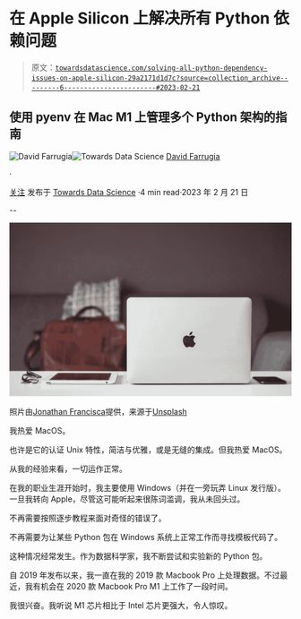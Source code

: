 # 在 Apple Silicon 上解决所有 Python 依赖问题

> 原文：[`towardsdatascience.com/solving-all-python-dependency-issues-on-apple-silicon-29a2171d1d7c?source=collection_archive---------6-----------------------#2023-02-21`](https://towardsdatascience.com/solving-all-python-dependency-issues-on-apple-silicon-29a2171d1d7c?source=collection_archive---------6-----------------------#2023-02-21)

## 使用 pyenv 在 Mac M1 上管理多个 Python 架构的指南

[](https://david-farrugia.medium.com/?source=post_page-----29a2171d1d7c--------------------------------)![David Farrugia](https://david-farrugia.medium.com/?source=post_page-----29a2171d1d7c--------------------------------)[](https://towardsdatascience.com/?source=post_page-----29a2171d1d7c--------------------------------)![Towards Data Science](https://towardsdatascience.com/?source=post_page-----29a2171d1d7c--------------------------------) [David Farrugia](https://david-farrugia.medium.com/?source=post_page-----29a2171d1d7c--------------------------------)

·

[关注](https://medium.com/m/signin?actionUrl=https%3A%2F%2Fmedium.com%2F_%2Fsubscribe%2Fuser%2F3916826092a6&operation=register&redirect=https%3A%2F%2Ftowardsdatascience.com%2Fsolving-all-python-dependency-issues-on-apple-silicon-29a2171d1d7c&user=David+Farrugia&userId=3916826092a6&source=post_page-3916826092a6----29a2171d1d7c---------------------post_header-----------) 发布于 [Towards Data Science](https://towardsdatascience.com/?source=post_page-----29a2171d1d7c--------------------------------) ·4 min read·2023 年 2 月 21 日[](https://medium.com/m/signin?actionUrl=https%3A%2F%2Fmedium.com%2F_%2Fvote%2Ftowards-data-science%2F29a2171d1d7c&operation=register&redirect=https%3A%2F%2Ftowardsdatascience.com%2Fsolving-all-python-dependency-issues-on-apple-silicon-29a2171d1d7c&user=David+Farrugia&userId=3916826092a6&source=-----29a2171d1d7c---------------------clap_footer-----------)

--

[](https://medium.com/m/signin?actionUrl=https%3A%2F%2Fmedium.com%2F_%2Fbookmark%2Fp%2F29a2171d1d7c&operation=register&redirect=https%3A%2F%2Ftowardsdatascience.com%2Fsolving-all-python-dependency-issues-on-apple-silicon-29a2171d1d7c&source=-----29a2171d1d7c---------------------bookmark_footer-----------)![](img/35b90b1468e13b350e7dfa0cc53604f6.png)

照片由[Jonathan Francisca](https://unsplash.com/@jonathan_francisca?utm_source=medium&utm_medium=referral)提供，来源于[Unsplash](https://unsplash.com/?utm_source=medium&utm_medium=referral)

我热爱 MacOS。

也许是它的认证 Unix 特性，简洁与优雅，或是无缝的集成。但我热爱 MacOS。

从我的经验来看，一切运作正常。

在我的职业生涯开始时，我主要使用 Windows（并在一旁玩弄 Linux 发行版）。一旦我转向 Apple，尽管这可能听起来很陈词滥调，我从未回头过。

不再需要按照逐步教程来面对奇怪的错误了。

不再需要为让某些 Python 包在 Windows 系统上正常工作而寻找模板代码了。

这种情况经常发生。作为数据科学家，我不断尝试和实验新的 Python 包。

自 2019 年发布以来，我一直在我的 2019 款 Macbook Pro 上处理数据。不过最近，我有机会在 2020 款 Macbook Pro M1 上工作了一段时间。

我很兴奋。我听说 M1 芯片相比于 Intel 芯片更强大，令人惊叹。
